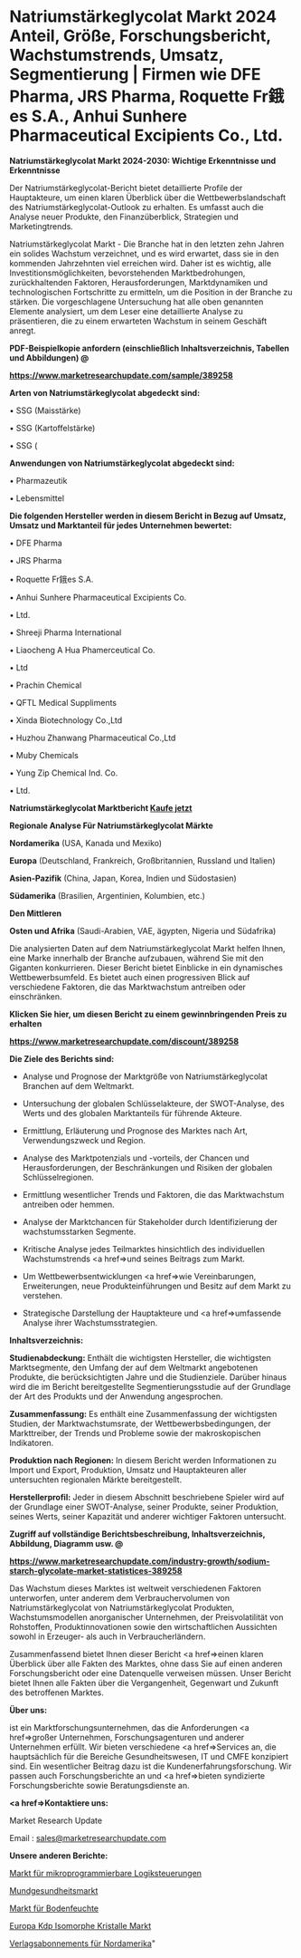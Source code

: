 # Natriumstärkeglycolat Markt 2024 Anteil, Größe, Forschungsbericht, Wachstumstrends, Umsatz, Segmentierung | Firmen wie DFE Pharma, JRS Pharma, Roquette Fr鋨es S.A., Anhui Sunhere Pharmaceutical Excipients Co., Ltd.

<strong>Natriumstärkeglycolat Markt 2024-2030: Wichtige Erkenntnisse und Erkenntnisse</strong>

Der Natriumstärkeglycolat-Bericht bietet detaillierte Profile der Hauptakteure, um einen klaren Überblick über die Wettbewerbslandschaft des Natriumstärkeglycolat-Outlook zu erhalten. Es umfasst auch die Analyse neuer Produkte, den Finanzüberblick, Strategien und Marketingtrends.

Natriumstärkeglycolat Markt - Die Branche hat in den letzten zehn Jahren ein solides Wachstum verzeichnet, und es wird erwartet, dass sie in den kommenden Jahrzehnten viel erreichen wird. Daher ist es wichtig, alle Investitionsmöglichkeiten, bevorstehenden Marktbedrohungen, zurückhaltenden Faktoren, Herausforderungen, Marktdynamiken und technologischen Fortschritte zu ermitteln, um die Position in der Branche zu stärken. Die vorgeschlagene Untersuchung hat alle oben genannten Elemente analysiert, um dem Leser eine detaillierte Analyse zu präsentieren, die zu einem erwarteten Wachstum in seinem Geschäft anregt.



<strong><b>PDF-Beispielkopie anfordern (einschließlich Inhaltsverzeichnis, Tabellen und Abbildungen) @ </b></strong>

<strong><a href=https://www.marketresearchupdate.com/sample/389258>

<strong>https://www.marketresearchupdate.com/sample/389258</u></a></strong></strong>



<strong>Arten von Natriumstärkeglycolat abgedeckt sind:</strong>

• SSG (Maisstärke)

• SSG (Kartoffelstärke)

• SSG (



<strong>Anwendungen von Natriumstärkeglycolat abgedeckt sind:</strong>

• Pharmazeutik

• Lebensmittel



<strong>Die folgenden Hersteller werden in diesem Bericht in Bezug auf Umsatz, Umsatz und Marktanteil für jedes Unternehmen bewertet:</strong>

• DFE Pharma

• JRS Pharma

• Roquette Fr鋨es S.A.

• Anhui Sunhere Pharmaceutical Excipients Co.

• Ltd.

• Shreeji Pharma International

• Liaocheng A Hua Phamerceutical Co.

• Ltd

• Prachin Chemical

• QFTL Medical Suppliments

• Xinda Biotechnology Co.,Ltd

• Huzhou Zhanwang Pharmaceutical Co.,Ltd

• Muby Chemicals

• Yung Zip Chemical Ind. Co.

• Ltd.



<strong>Natriumstärkeglycolat Marktbericht <a href=https://www.marketresearchupdate.com/buynow/389258>Kaufe jetzt</a></strong>



<strong>Regionale Analyse Für Natriumstärkeglycolat Märkte</strong>



<strong>Nordamerika</strong> (USA, Kanada und Mexiko)



<strong>Europa</strong> (Deutschland, Frankreich, Großbritannien, Russland und Italien)



<strong>Asien-Pazifik</strong> (China, Japan, Korea, Indien und Südostasien)



<strong>Südamerika</strong> (Brasilien, Argentinien, Kolumbien, etc.)



<strong>Den Mittleren</strong> 

<strong>Osten und Afrika</strong> (Saudi-Arabien, VAE, ägypten, Nigeria und Südafrika)

Die analysierten Daten auf dem Natriumstärkeglycolat Markt helfen Ihnen, eine Marke innerhalb der Branche aufzubauen, während Sie mit den Giganten konkurrieren. Dieser Bericht bietet Einblicke in ein dynamisches Wettbewerbsumfeld. Es bietet auch einen progressiven Blick auf verschiedene Faktoren, die das Marktwachstum antreiben oder einschränken.



<strong>Klicken Sie hier, um diesen Bericht zu einem gewinnbringenden Preis zu erhalten
</strong>

<strong><a href=https://www.marketresearchupdate.com/discount/389258>https://www.marketresearchupdate.com/discount/389258</b></u></strong></a>



<strong>Die Ziele des Berichts sind:</strong>

- Analyse und Prognose der Marktgröße von Natriumstärkeglycolat Branchen auf dem Weltmarkt.

- Untersuchung der globalen Schlüsselakteure, der SWOT-Analyse, des Werts und des globalen Marktanteils für führende Akteure.

- Ermittlung, Erläuterung und Prognose des Marktes nach Art, Verwendungszweck und Region.

- Analyse des Marktpotenzials und -vorteils, der Chancen und Herausforderungen, der Beschränkungen und Risiken der globalen Schlüsselregionen.

- Ermittlung wesentlicher Trends und Faktoren, die das Marktwachstum antreiben oder hemmen.

- Analyse der Marktchancen für Stakeholder durch Identifizierung der wachstumsstarken Segmente.

- Kritische Analyse jedes Teilmarktes hinsichtlich des individuellen Wachstumstrends <a href=>und</a> seines Beitrags zum Markt.

- Um Wettbewerbsentwicklungen <a href=>wie</a> Vereinbarungen, Erweiterungen, neue Produkteinführungen und Besitz auf dem Markt zu verstehen.

- Strategische Darstellung der Hauptakteure und <a href=>umfas</a>sende Analyse ihrer Wachstumsstrategien.



<strong>Inhaltsverzeichnis:</strong>



<strong>Studienabdeckung:</strong> Enthält die wichtigsten Hersteller, die wichtigsten Marktsegmente, den Umfang der auf dem Weltmarkt angebotenen Produkte, die berücksichtigten Jahre und die Studienziele. Darüber hinaus wird die im Bericht bereitgestellte Segmentierungsstudie auf der Grundlage der Art des Produkts und der Anwendung angesprochen.



<strong>Zusammenfassung:</strong> Es enthält eine Zusammenfassung der wichtigsten Studien, der Marktwachstumsrate, der Wettbewerbsbedingungen, der Markttreiber, der Trends und Probleme sowie der makroskopischen Indikatoren.



<strong>Produktion nach Regionen:</strong> In diesem Bericht werden Informationen zu Import und Export, Produktion, Umsatz und Hauptakteuren aller untersuchten regionalen Märkte bereitgestellt.



<strong>Herstellerprofil:</strong> Jeder in diesem Abschnitt beschriebene Spieler wird auf der Grundlage einer SWOT-Analyse, seiner Produkte, seiner Produktion, seines Werts, seiner Kapazität und anderer wichtiger Faktoren untersucht.



<strong><b>Zugriff auf vollständige Berichtsbeschreibung, Inhaltsverzeichnis, Abbildung, Diagramm usw. @ </b></strong>

<strong><a href=https://www.marketresearchupdate.com/industry-growth/sodium-starch-glycolate-market-statistices-389258>https://www.marketresearchupdate.com/industry-growth/sodium-starch-glycolate-market-statistices-389258</a></strong>

Das Wachstum dieses Marktes ist weltweit verschiedenen Faktoren unterworfen, unter anderem dem Verbrauchervolumen von Natriumstärkeglycolat von Natriumstärkeglycolat Produkten, Wachstumsmodellen anorganischer Unternehmen, der Preisvolatilität von Rohstoffen, Produktinnovationen sowie den wirtschaftlichen Aussichten sowohl in Erzeuger- als auch in Verbraucherländern.

Zusammenfassend bietet Ihnen dieser Bericht <a href=>einen</a> klaren Überblick über alle Fakten des Marktes, ohne dass Sie auf einen anderen Forschungsbericht oder eine Datenquelle verweisen müssen. Unser Bericht bietet Ihnen alle Fakten über die Vergangenheit, Gegenwart und Zukunft des betroffenen Marktes.



<strong>Über uns:</strong>

 ist ein Marktforschungsunternehmen, das die Anforderungen <a href=>großer</a> Unternehmen, Forschungsagenturen und anderer Unternehmen erfüllt. Wir bieten verschiedene <a href=>Services</a> an, die hauptsächlich für die Bereiche Gesundheitswesen, IT und CMFE konzipiert sind. Ein wesentlicher Beitrag dazu ist die Kundenerfahrungsforschung. Wir passen auch Forschungsberichte an und <a href=>bieten</a> syndizierte Forschungsberichte sowie Beratungsdienste an.



<strong><a href=>Kontaktiere uns:</a></strong>

Market Research Update

Email : sales@marketresearchupdate.com



<strong>Unsere anderen Berichte:</strong>

<a href=https://www.linkedin.com/pulse/micro-programmable-logic-controller-market-2f>Markt für mikroprogrammierbare Logiksteuerungen</a>

<a href=https://www.linkedin.com/pulse/oral-health-market-2023-remarking-enormous-growth>Mundgesundheitsmarkt</a>

<a href=https://www.linkedin.com/pulse/soil-moisture-market-2023-analysis-growth-drivers-vendors>Markt für Bodenfeuchte</a>

<a href=https://www.linkedin.com/pulse/europe-kdp-isomorph-crystals-market-2030-future>Europa Kdp Isomorphe Kristalle Markt</a>

<a href=https://www.linkedin.com/pulse/north-america-publishing-subscriptions>Verlagsabonnements für Nordamerika</a>"
